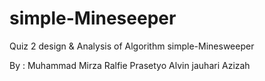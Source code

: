 # simple-Mineseeper

Quiz 2 design & Analysis of Algorithm
simple-Minesweeper

By :
Muhammad Mirza Ralfie Prasetyo
Alvin jauhari
Azizah
